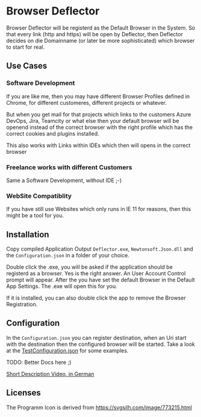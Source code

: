 # Browser Deflector

Browser Deflector will be registerd as the Default Browser in the System. So that
every link (http and https) will be open by Deflector, then Deflector decides on
die Domainname (or later be more sophisticated) which browser to start for real.

## Use Cases

### Software Development

If you are like me, then you may have different Browser Profiles defined in Chrome,
for different customeres, different projects or whatever.

But when you get mail for that projects which links to the customers Azure DevOps, Jira,
Teamcity or what else then your default browser will be openend instead of the correct
browser with the right profile which has the correct cookies and plugins installed.

This also works with Links within IDEs which then will opens in the correct browser

### Freelance works with different Customers

Same a Software Development, without IDE ;-)

### WebSite Compatiblity

If you have still use Websites which only runs in IE 11 for reasons, then this might
be a tool for you.


## Installation

Copy compiled Application Output `Deflector.exe`, `Newtonsoft.Json.dll` and the `Configuration.json` 
in a folder of your choice.

Double click the .exe, you will be asked if the application should be registerd as a
browser. Yes is the right answer. An User Account Control prompt will appear. After
the you have set the default Browser in the Default App Settings. The .exe will open
this for you.

If it is installed, you can also double click the app to remove the Browser Registration.

## Configuration

In the `Configuration.json` you can register destination, when an Uri start with the destination
then the configured browser will be started. Take a look at the [TestConfiguration.json](https://github.com/DerAlbertCom/BrowserDeflector/blob/develop/tests/Deflector.Tests/TestConfiguration.json)
for some examples.

TODO: Better Docs here ;)

[Short Description Video, in German](https://www.youtube.com/watch?v=w5gvAhC0lMs)

## Licenses

The Programm Icon is derived from https://svgsilh.com/image/773215.html
